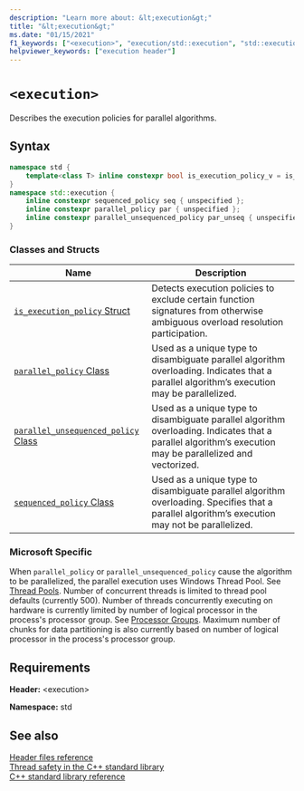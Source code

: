 ```yaml
---
description: "Learn more about: &lt;execution&gt;"
title: "&lt;execution&gt;"
ms.date: "01/15/2021"
f1_keywords: ["<execution>", "execution/std::execution", "std::execution"]
helpviewer_keywords: ["execution header"]
---
```

# `<execution>`

Describes the execution policies for parallel algorithms.

## Syntax

```cpp
namespace std {
    template<class T> inline constexpr bool is_execution_policy_v = is_execution_policy<T>::value;
}
namespace std::execution {
    inline constexpr sequenced_policy seq { unspecified };
    inline constexpr parallel_policy par { unspecified };
    inline constexpr parallel_unsequenced_policy par_unseq { unspecified };
}
```

### Classes and Structs

|Name|Description|
|-|-|
|[`is_execution_policy` Struct](is-execution-policy-struct.md)|Detects execution policies to exclude certain function signatures from otherwise ambiguous overload resolution participation.|
|[`parallel_policy` Class](parallel-policy-class.md)|Used as a unique type to disambiguate parallel algorithm overloading. Indicates that a parallel algorithm’s execution may be parallelized.|
|[`parallel_unsequenced_policy` Class](parallel-unsequenced-policy-class.md)|Used as a unique type to disambiguate parallel algorithm overloading. Indicates that a parallel algorithm’s execution may be parallelized and vectorized.|
|[`sequenced_policy` Class](sequenced-policy-class.md)|Used as a unique type to disambiguate parallel algorithm overloading. Specifies that a parallel algorithm’s execution may not be parallelized.|

### Microsoft Specific
 
When `parallel_policy` or `parallel_unsequenced_policy` cause the algorithm to be parallelized, the parallel execution uses Windows Thread Pool. See [Thread Pools](https://docs.microsoft.com/en-us/windows/win32/procthread/thread-pools). Number of concurrent threads is limited to thread pool defaults (currently 500). Number of threads concurrently executing on hardware is currently limited by number of logical processor in the process's processor group. See [Processor Groups](https://docs.microsoft.com/en-us/windows/win32/procthread/processor-groups). Maximum number of chunks for data partitioning is also currently based on number of logical processor in the process's processor group.

## Requirements

**Header:** \<execution>

**Namespace:** std

## See also

[Header files reference](cpp-standard-library-header-files.md)\
[Thread safety in the C++ standard library](thread-safety-in-the-cpp-standard-library.md)\
[C++ standard library reference](cpp-standard-library-reference.md)
